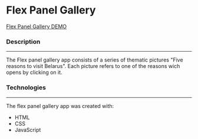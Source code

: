 # Flex Panel Gallery

[Flex Panel Gallery DEMO](https://anastasiyac.github.io/flex-panel-gallery/)

### Description
___________________________
The Flex panel gallery app consists of a series of thematic pictures "Five reasons to visit Belarus". Each picture refers to one of the reasons wich opens by clicking on it.

### Technologies
____________________________
The flex panel gallery app was created with:

+ HTML
+ CSS
+ JavaScript


